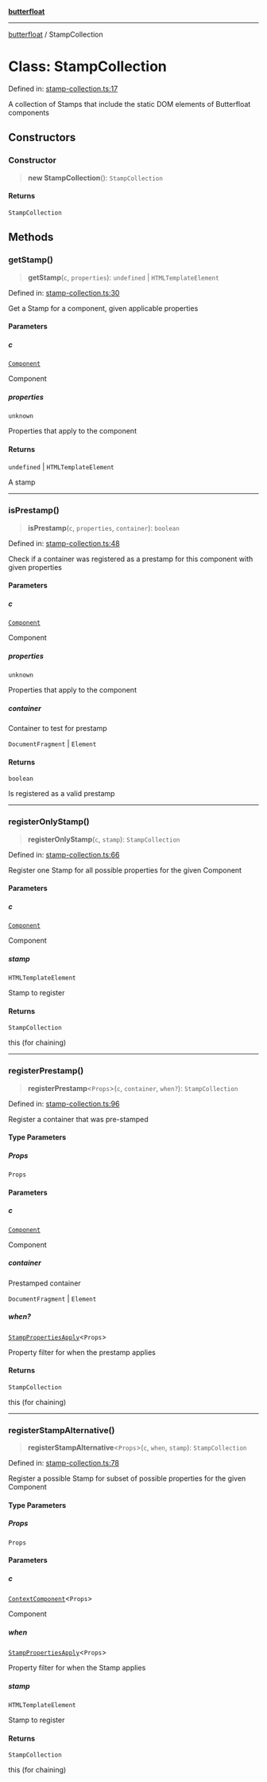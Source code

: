 [**butterfloat**](../README.md)

***

[butterfloat](../globals.md) / StampCollection

# Class: StampCollection

Defined in: [stamp-collection.ts:17](https://github.com/WorldMaker/butterfloat/blob/f0f5f6205e72911354af687f4fb1c543d3ebd586/stamp-collection.ts#L17)

A collection of Stamps that include the static DOM elements of Butterfloat components

## Constructors

### Constructor

> **new StampCollection**(): `StampCollection`

#### Returns

`StampCollection`

## Methods

### getStamp()

> **getStamp**(`c`, `properties`): `undefined` \| `HTMLTemplateElement`

Defined in: [stamp-collection.ts:30](https://github.com/WorldMaker/butterfloat/blob/f0f5f6205e72911354af687f4fb1c543d3ebd586/stamp-collection.ts#L30)

Get a Stamp for a component, given applicable properties

#### Parameters

##### c

[`Component`](../type-aliases/Component.md)

Component

##### properties

`unknown`

Properties that apply to the component

#### Returns

`undefined` \| `HTMLTemplateElement`

A stamp

***

### isPrestamp()

> **isPrestamp**(`c`, `properties`, `container`): `boolean`

Defined in: [stamp-collection.ts:48](https://github.com/WorldMaker/butterfloat/blob/f0f5f6205e72911354af687f4fb1c543d3ebd586/stamp-collection.ts#L48)

Check if a container was registered as a prestamp for this component with given properties

#### Parameters

##### c

[`Component`](../type-aliases/Component.md)

Component

##### properties

`unknown`

Properties that apply to the component

##### container

Container to test for prestamp

`DocumentFragment` | `Element`

#### Returns

`boolean`

Is registered as a valid prestamp

***

### registerOnlyStamp()

> **registerOnlyStamp**(`c`, `stamp`): `StampCollection`

Defined in: [stamp-collection.ts:66](https://github.com/WorldMaker/butterfloat/blob/f0f5f6205e72911354af687f4fb1c543d3ebd586/stamp-collection.ts#L66)

Register one Stamp for all possible properties for the given Component

#### Parameters

##### c

[`Component`](../type-aliases/Component.md)

Component

##### stamp

`HTMLTemplateElement`

Stamp to register

#### Returns

`StampCollection`

this (for chaining)

***

### registerPrestamp()

> **registerPrestamp**\<`Props`\>(`c`, `container`, `when?`): `StampCollection`

Defined in: [stamp-collection.ts:96](https://github.com/WorldMaker/butterfloat/blob/f0f5f6205e72911354af687f4fb1c543d3ebd586/stamp-collection.ts#L96)

Register a container that was pre-stamped

#### Type Parameters

##### Props

`Props`

#### Parameters

##### c

[`Component`](../type-aliases/Component.md)

Component

##### container

Prestamped container

`DocumentFragment` | `Element`

##### when?

[`StampPropertiesApply`](../type-aliases/StampPropertiesApply.md)\<`Props`\>

Property filter for when the prestamp applies

#### Returns

`StampCollection`

this (for chaining)

***

### registerStampAlternative()

> **registerStampAlternative**\<`Props`\>(`c`, `when`, `stamp`): `StampCollection`

Defined in: [stamp-collection.ts:78](https://github.com/WorldMaker/butterfloat/blob/f0f5f6205e72911354af687f4fb1c543d3ebd586/stamp-collection.ts#L78)

Register a possible Stamp for subset of possible properties for the given Component

#### Type Parameters

##### Props

`Props`

#### Parameters

##### c

[`ContextComponent`](../type-aliases/ContextComponent.md)\<`Props`\>

Component

##### when

[`StampPropertiesApply`](../type-aliases/StampPropertiesApply.md)\<`Props`\>

Property filter for when the Stamp applies

##### stamp

`HTMLTemplateElement`

Stamp to register

#### Returns

`StampCollection`

this (for chaining)
